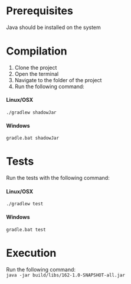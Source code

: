 # Prerequisites
Java should be installed on the system


# Compilation

1. Clone the project
2. Open the terminal
3. Navigate to the folder of the project 
4. Run the following command:
#### Linux/OSX
```./gradlew shadowJar```
#### Windows
```gradle.bat shadowJar```

# Tests
Run the tests with the following command:  
#### Linux/OSX
```./gradlew test```
#### Windows
```gradle.bat test```


# Execution
Run the following command:  
```java -jar build/libs/162-1.0-SNAPSHOT-all.jar```
